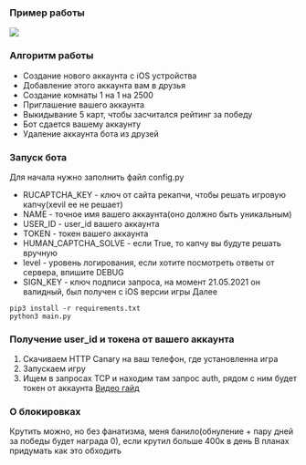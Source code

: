 ### Пример работы
![](https://i.imgur.com/K67CdSt.png)

### Алгоритм работы
- Создание нового аккаунта с iOS устройства
- Добавление этого аккаунта вам в друзья
- Создание комнаты 1 на 1 на 2500
- Приглашение вашего аккаунта
- Выкидывание 5 карт, чтобы засчитался рейтинг за победу
- Бот сдается вашему аккаунту
- Удаление аккаунта бота из друзей

### Запуск бота
Для начала нужно заполнить файл config.py
- RUCAPTCHA_KEY - ключ от сайта рекапчи, чтобы решать игровую капчу(xevil ее не решает)
- NAME - точное имя вашего аккаунта(оно должно быть уникальным)
- USER_ID - user_id  вашего аккаунта
- TOKEN - токен вашего аккаунта
- HUMAN_CAPTCHA_SOLVE - если True, то капчу вы будуте решать вручную
- level - уровень логирования, если хотите посмотреть ответы от сервера, впишите DEBUG
- SIGN_KEY - ключ подписи запроса, на момент 21.05.2021 он валидный, был получен с iOS версии игры
Далее

```
pip3 install -r requirements.txt
python3 main.py
```

### Получение user_id и токена от вашего аккаунта
1. Скачиваем HTTP Canary на ваш телефон, где установленна игра
2. Запускаем игру
3. Ищем в запросах TCP и находим там запрос auth, рядом с ним будет токен от аккаунта
[Видео гайд](https://i.imgur.com/X9ckvSw.mp4)

### О блокировках
Крутить можно, но без фанатизма, меня банило(обнуление + пару дней за победы будет награда 0), если крутил больше 400к в день
В планах придумать как это обходить
